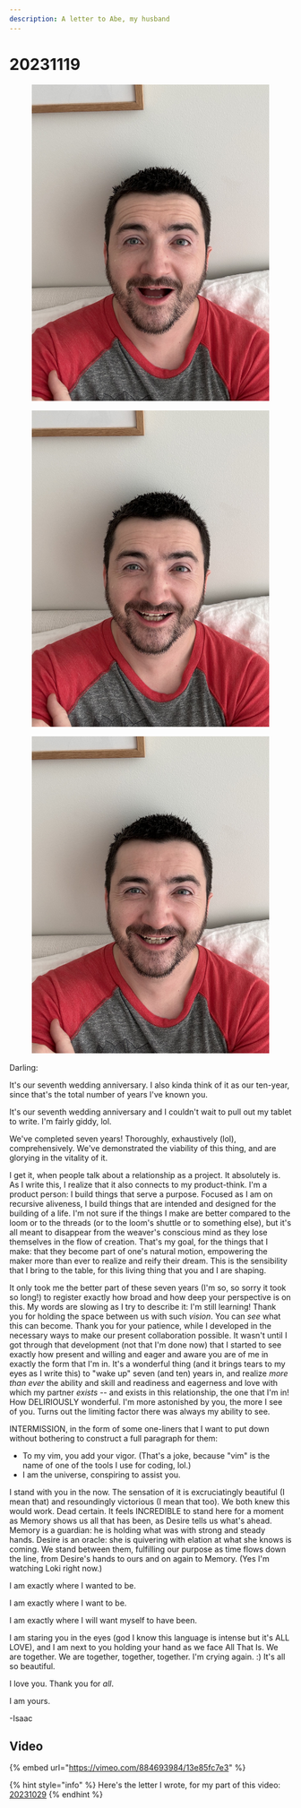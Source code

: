 ```yaml
---
description: A letter to Abe, my husband
---
```


# 20231119

<div><figure><img src="../../.gitbook/assets/IMG_4392.jpeg" alt=""><figcaption></figcaption></figure> <figure><img src="../../.gitbook/assets/IMG_4393.jpeg" alt=""><figcaption></figcaption></figure> <figure><img src="../../.gitbook/assets/IMG_4394.jpeg" alt=""><figcaption></figcaption></figure></div>

Darling:

It's our seventh wedding anniversary. I also kinda think of it as our ten-year, since that's the total number of years I've known you.

It's our seventh wedding anniversary and I couldn't wait to pull out my tablet to write. I'm fairly giddy, lol.

We've completed seven years! Thoroughly, exhaustively (lol), comprehensively. We've demonstrated the viability of this thing, and are glorying in the vitality of it.

I get it, when people talk about a relationship as a project. It absolutely is. As I write this, I realize that it also connects to my product-think. I'm a product person: I build things that serve a purpose. Focused as I am on recursive aliveness, I build things that are intended and designed for the building of a life. I'm not sure if the things I make are better compared to the loom or to the threads (or to the loom's shuttle or to something else), but it's all meant to disappear from the weaver's conscious mind as they lose themselves in the flow of creation. That's my goal, for the things that I make: that they become part of one's natural motion, empowering the maker more than ever to realize and reify their dream. This is the sensibility that I bring to the table, for this living thing that you and I are shaping.

It only took me the better part of these seven years (I'm so, so sorry it took so long!) to register exactly how broad and how deep your perspective is on this. My words are slowing as I try to describe it: I'm still learning! Thank you for holding the space between us with such _vision_. You can _see_ what this can become. Thank you for your patience, while I developed in the necessary ways to make our present collaboration possible. It wasn't until I got through that development (not that I'm done now) that I started to see exactly how present and willing and eager and aware you are of me in exactly the form that I'm in. It's a wonderful thing (and it brings tears to my eyes as I write this) to "wake up" seven (and ten) years in, and realize _more than ever_ the ability and skill and readiness and eagerness and love with which my partner _exists_ -- and exists in this relationship, the one that I'm in! How DELIRIOUSLY wonderful. I'm more astonished by you, the more I see of you. Turns out the limiting factor there was always my ability to see.

INTERMISSION, in the form of some one-liners that I want to put down without bothering to construct a full paragraph for them:

* To my vim, you add your vigor. (That's a joke, because "vim" is the name of one of the tools I use for coding, lol.)
* I am the universe, conspiring to assist you.

I stand with you in the now. The sensation of it is excruciatingly beautiful (I mean that) and resoundingly victorious (I mean that too). We both knew this would work. Dead certain. It feels INCREDIBLE to stand here for a moment as Memory shows us all that has been, as Desire tells us what's ahead. Memory is a guardian: he is holding what was with strong and steady hands. Desire is an oracle: she is quivering with elation at what she knows is coming. We stand between them, fulfilling our purpose as time flows down the line, from Desire's hands to ours and on again to Memory. (Yes I'm watching Loki right now.)

I am exactly where I wanted to be.

I am exactly where I want to be.

I am exactly where I will want myself to have been.

I am staring you in the eyes (god I know this language is intense but it's ALL LOVE), and I am next to you holding your hand as we face All That Is. We are together. We are together, together, together. I'm crying again. :) It's all so beautiful.

I love you. Thank you for _all_.

I am yours.

-Isaac

## Video

{% embed url="https://vimeo.com/884693984/13e85fc7e3" %}

{% hint style="info" %}
Here's the letter I wrote, for my part of this video: [20231029](../10/29.md)
{% endhint %}

